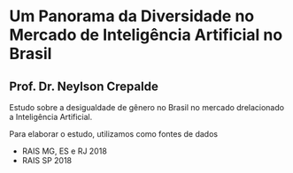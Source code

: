 # Um Panorama da Diversidade no Mercado de Inteligência Artificial no Brasil

## Prof. Dr. Neylson Crepalde

Estudo sobre a desigualdade de gênero no Brasil no mercado drelacionado a Inteligência Artificial.

Para elaborar o estudo, utilizamos como fontes de dados

- RAIS MG, ES e RJ 2018
- RAIS SP 2018
